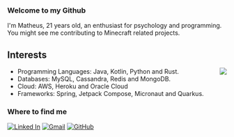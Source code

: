 ### Welcome to my Github

I'm Matheus, 21 years old, an enthusiast for psychology and programming.
You might see me contributing to Minecraft related projects.

## Interests

<img align='right' src="https://github-readme-stats.vercel.app/api?username=sasuked&theme=tokyonight&show_icons=true&count_private=true">

- Programming Languages: Java, Kotlin, Python and Rust.
- Databases: MySQL, Cassandra, Redis and MongoDB.
- Cloud: AWS, Heroku and Oracle Cloud
- Frameworks: Spring, Jetpack Compose, Micronaut and Quarkus.

### Where to find me

[![Linked In](https://img.shields.io/badge/-mtbarreto-blue?style=flat-square&logo=Linkedin&logoColor=white&link=https://www.linkedin.com/in/mtbarreto/)](https://www.linkedin.com/in/mtbarreto/)
[![Gmail](https://img.shields.io/badge/-sasukemchc@gmail.com-red?style=flat-square&logo=Gmail&logoColor=white&link=mailto:sasukemchc@gmail.com)](mailto:natanvnascimento@gmail.com)
[![GitHub](https://img.shields.io/github/followers/sasuked?label=follow&style=social)](https://github.com/sasuked)
